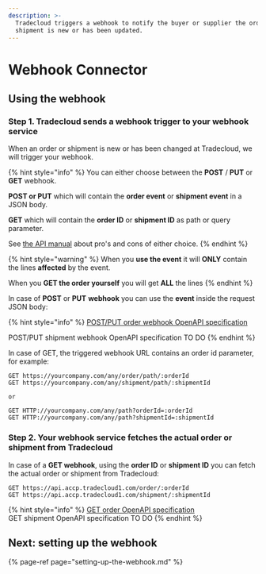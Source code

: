 ```yaml
---
description: >-
  Tradecloud triggers a webhook to notify the buyer or supplier the order or
  shipment is new or has been updated.
---
```


# Webhook Connector

## Using the webhook

### Step 1. Tradecloud sends a webhook trigger to your webhook service

When an order or shipment is new or has been changed at Tradecloud, we will trigger your webhook.

{% hint style="info" %}
You can either choose between the **POST** / **PUT** or **GET** webhook.

**POST or PUT** which will contain the **order event** or **shipment event** in a JSON body.

**GET** which will contain the **order ID** or **shipment ID** as path or query parameter.

See [the API manual](https://tradecloud.gitbook.io/api/api/webhook-vs-polling) about pro's and cons of either choice.
{% endhint %}

{% hint style="warning" %}
When you **use the event** it will **ONLY** contain the lines **affected** by the event.

When you **GET the order yourself** you will get **ALL** the lines
{% endhint %}

In case of **POST** or **PUT** **webhook** you can use the **event** inside the request JSON body:

{% hint style="info" %}
[POST/PUT order webhook OpenAPI specification](https://swagger-ui.accp.tradecloud1.com/?url=https://api.accp.tradecloud1.com/v2/order-webhook-client/specs.yaml#/order-webhook%20endpoints/webhookPost)

POST/PUT shipment webhook OpenAPI specification TO DO
{% endhint %}

In case of GET,  the triggered webhook URL contains an order id parameter, for example:

```text
GET https://yourcompany.com/any/order/path/:orderId
GET https://yourcompany.com/any/shipment/path/:shipmentId

or

GET HTTP://yourcompany.com/any/path?orderId=:orderId
GET HTTP://yourcompany.com/any/path?shipmentId=:shipmentId
```

### Step 2. Your webhook service fetches the actual order or shipment from Tradecloud

In case of a **GET webhook**, using the **order ID** or **shipment ID** you can fetch the actual order or shipment from Tradecloud:

```text
GET https://api.accp.tradecloud1.com/order/:orderId
GET https://api.accp.tradecloud1.com/shipment/:shipmentId
```

{% hint style="info" %}
[GET order OpenAPI specification](https://swagger-ui.accp.tradecloud1.com/?url=https://api.accp.tradecloud1.com/v2/order/specs.yaml#/order/getOrderByIdRoute)  
GET shipment OpenAPI specification TO DO
{% endhint %}

## Next: setting up the webhook

{% page-ref page="setting-up-the-webhook.md" %}

